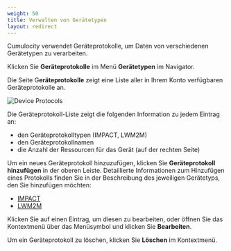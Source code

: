 ```yaml
---
weight: 50
title: Verwalten von Gerätetypen
layout: redirect
---
```


Cumulocity verwendet Geräteprotokolle, um Daten von verschiedenen Gerätetypen zu verarbeiten. 

Klicken Sie **Geräteprotokolle** im Menü **Gerätetypen** im Navigator.

Die Seite G**eräteprotokolle** zeigt eine Liste aller in Ihrem Konto verfügbaren Geräteprotokolle an.

![Device Protocols](/images/benutzerhandbuch/DeviceManagement/devmgmt-devicetypes-deviceprotocols.png)

Die Geräteprotokoll-Liste zeigt die folgenden Information zu jedem Eintrag an:

* den Geräteprotokolltypen (IMPACT, LWM2M)
* den Geräteprotokollnamen 
* die Anzahl der Ressourcen für das Gerät (auf der rechten Seite)

Um ein neues Geräteprotokoll hinzuzufügen, klicken Sie **Geräteprotokoll hinzufügen** in der oberen Leiste. Detaillierte Informationen zum Hinzufügen eines Protokolls finden Sie in der Beschreibung des jeweiligen Gerätetyps, den Sie hinzufügen möchten:

* [IMPACT](/users-guide/optional-services#nokia-impact)
* [LWM2M](/users-guide/optional-services#lwm2m)

Klicken Sie auf einen Eintrag, um diesen zu bearbeiten, oder öffnen Sie das Kontextmenü über das Menüsymbol und klicken Sie **Bearbeiten**. 

Um ein Geräteprotokoll zu löschen, klicken Sie **Löschen** im Kontextmenü.